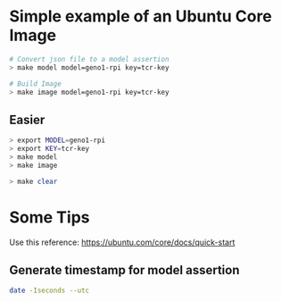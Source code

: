 # Simple example of an Ubuntu Core Image

```sh
# Convert json file to a model assertion
> make model model=geno1-rpi key=tcr-key

# Build Image
> make image model=geno1-rpi key=tcr-key
```

## Easier
```sh
> export MODEL=geno1-rpi
> export KEY=tcr-key
> make model
> make image

> make clear
```

# Some Tips

Use this reference: https://ubuntu.com/core/docs/quick-start

## Generate timestamp for model assertion
```sh
date -Iseconds --utc
```

